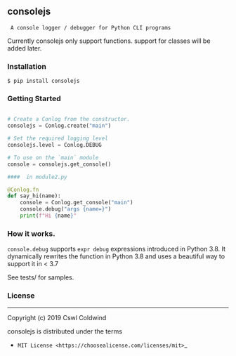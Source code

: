 ## consolejs

` A console logger / debugger for Python CLI programs`


Currently consolejs only support functions. support for classes will be added later.


### Installation
```shell
$ pip install consolejs

```

### Getting Started

```python

# Create a Conlog from the constructor.
consolejs = Conlog.create("main")

# Set the required logging level
consolejs.level = Conlog.DEBUG

# To use on the `main` module
console = consolejs.get_console()

####  in module2.py

@Conlog.fn
def say_hi(name):
	console = Conlog.get_console("main")
	console.debug("args {name=}")
	print(f"Hi {name}"

```


### How it works.
`console.debug` supports `expr debug` expressions introduced in Python 3.8.
It dynamically rewrites the function in Python 3.8 and uses a beautiful way to support it in < 3.7

See tests/ for samples.

### License
-------

Copyright (c) 2019 Cswl Coldwind 

consolejs is distributed under the terms 

- `MIT License <https://choosealicense.com/licenses/mit>`_ 
 
